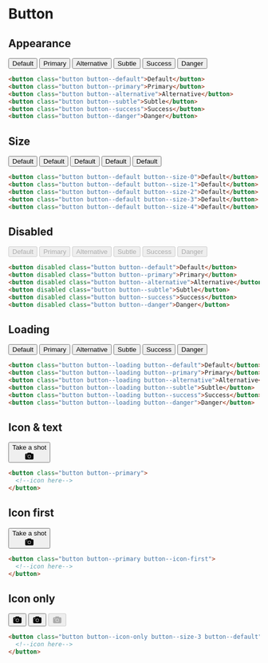 # Button <Badge text="development" type="warn" />

## Appearance
<div class="p-3 border rounded-2 my-3 flex flex-wrap">
  <button class="button button--default m-1">Default</button>
  <button class="button button--primary m-1">Primary</button>
  <button class="button button--alternative m-1">Alternative</button>
  <button class="button button--subtle m-1">Subtle</button>
  <button class="button button--success m-1">Success</button>
  <button class="button button--danger m-1">Danger</button>
</div>

``` html
<button class="button button--default">Default</button>
<button class="button button--primary">Primary</button>
<button class="button button--alternative">Alternative</button>
<button class="button button--subtle">Subtle</button>
<button class="button button--success">Success</button>
<button class="button button--danger">Danger</button>
```

## Size

<div class="p-3 border rounded-2 my-3">
  <button class="button button--default button--size-0">Default</button>
  <button class="button button--default button--size-1">Default</button>
  <button class="button button--default button--size-2">Default</button>
  <button class="button button--default button--size-3">Default</button>
  <button class="button button--default button--size-4">Default</button>
</div>

``` html
<button class="button button--default button--size-0">Default</button>
<button class="button button--default button--size-1">Default</button>
<button class="button button--default button--size-2">Default</button>
<button class="button button--default button--size-3">Default</button>
<button class="button button--default button--size-4">Default</button>
```

## Disabled

<div class="p-3 border rounded-2 my-3 flex flex-wrap">
  <button disabled class="button button--default m-1">Default</button>
  <button disabled class="button button--primary m-1">Primary</button>
  <button disabled class="button button--alternative m-1">Alternative</button>
  <button disabled class="button button--subtle m-1">Subtle</button>
  <button disabled class="button button--success m-1">Success</button>
  <button disabled class="button button--danger m-1">Danger</button>
</div>

``` html
<button disabled class="button button--default">Default</button>
<button disabled class="button button--primary">Primary</button>
<button disabled class="button button--alternative">Alternative</button>
<button disabled class="button button--subtle">Subtle</button>
<button disabled class="button button--success">Success</button>
<button disabled class="button button--danger">Danger</button>
```

## Loading

<div class="p-3 border rounded-2 my-3 flex flex-wrap">
  <button class="button button--loading button--default m-1">Default</button>
  <button class="button button--loading button--primary m-1">Primary</button>
  <button class="button button--loading button--alternative m-1">Alternative</button>
  <button class="button button--loading button--subtle m-1">Subtle</button>
  <button class="button button--loading button--success m-1">Success</button>
  <button class="button button--loading button--danger m-1">Danger</button>
</div>

``` html
<button class="button button--loading button--default">Default</button>
<button class="button button--loading button--primary">Primary</button>
<button class="button button--loading button--alternative">Alternative</button>
<button class="button button--loading button--subtle">Subtle</button>
<button class="button button--loading button--success">Success</button>
<button class="button button--loading button--danger">Danger</button>
```

## Icon & text

<div class="p-3 border rounded-2 my-3 flex flex-wrap">
  <button class="button button--size-3 button--primary">
  Take a shot
    <div class="button__icon">
      <svg viewBox="0 0 24 24" width="20" height="20"><g fill="currentColor" fill-rule="nonzero"><path d="M7.723 4.552A1 1 0 0 1 8.617 4h6.764a1 1 0 0 1 .895.554L16.997 6H20a2 2 0 0 1 2 2v10a2 2 0 0 1-2 2H4a2 2 0 0 1-2-2V8a2 2 0 0 1 2-2h2.997l.726-1.448zM12 17a4 4 0 1 0 0-8 4 4 0 0 0 0 8zM6 8a1 1 0 1 0 0 2 1 1 0 0 0 0-2z"></path><path d="M12 16a3 3 0 1 1 0-6 3 3 0 0 1 0 6z"></path></g></svg>
    </div>
  </button>
</div>

``` html
<button class="button button--primary">
  <!--icon here-->
</button>
```

## Icon first

<div class="p-3 border rounded-2 my-3 flex flex-wrap">
  <button class="button button--icon-first button--size-3 button--primary">
  Take a shot
    <div class="button__icon">
      <svg viewBox="0 0 24 24" width="20" height="20"><g fill="currentColor" fill-rule="nonzero"><path d="M7.723 4.552A1 1 0 0 1 8.617 4h6.764a1 1 0 0 1 .895.554L16.997 6H20a2 2 0 0 1 2 2v10a2 2 0 0 1-2 2H4a2 2 0 0 1-2-2V8a2 2 0 0 1 2-2h2.997l.726-1.448zM12 17a4 4 0 1 0 0-8 4 4 0 0 0 0 8zM6 8a1 1 0 1 0 0 2 1 1 0 0 0 0-2z"></path><path d="M12 16a3 3 0 1 1 0-6 3 3 0 0 1 0 6z"></path></g></svg>
    </div>
  </button>
</div>

``` html
<button class="button button--primary button--icon-first">
  <!--icon here-->
</button>
```

## Icon only

<div class="p-3 border rounded-2 my-3 flex flex-wrap">
  <button class="button button--icon-only button--size-3 button--default m-1">
    <svg viewBox="0 0 24 24" width="20" height="20"><g fill="currentColor" fill-rule="nonzero"><path d="M7.723 4.552A1 1 0 0 1 8.617 4h6.764a1 1 0 0 1 .895.554L16.997 6H20a2 2 0 0 1 2 2v10a2 2 0 0 1-2 2H4a2 2 0 0 1-2-2V8a2 2 0 0 1 2-2h2.997l.726-1.448zM12 17a4 4 0 1 0 0-8 4 4 0 0 0 0 8zM6 8a1 1 0 1 0 0 2 1 1 0 0 0 0-2z"></path><path d="M12 16a3 3 0 1 1 0-6 3 3 0 0 1 0 6z"></path></g></svg>
  </button>
  <button class="button button--icon-only button--size-3 button--primary m-1">
      <svg viewBox="0 0 24 24" width="20" height="20"><g fill="currentColor" fill-rule="nonzero"><path d="M7.723 4.552A1 1 0 0 1 8.617 4h6.764a1 1 0 0 1 .895.554L16.997 6H20a2 2 0 0 1 2 2v10a2 2 0 0 1-2 2H4a2 2 0 0 1-2-2V8a2 2 0 0 1 2-2h2.997l.726-1.448zM12 17a4 4 0 1 0 0-8 4 4 0 0 0 0 8zM6 8a1 1 0 1 0 0 2 1 1 0 0 0 0-2z"></path><path d="M12 16a3 3 0 1 1 0-6 3 3 0 0 1 0 6z"></path></g></svg>
    </button>
    <button disabled class="button button--icon-only button--size-3 button--primary m-1">
          <svg viewBox="0 0 24 24" width="20" height="20"><g fill="currentColor" fill-rule="nonzero"><path d="M7.723 4.552A1 1 0 0 1 8.617 4h6.764a1 1 0 0 1 .895.554L16.997 6H20a2 2 0 0 1 2 2v10a2 2 0 0 1-2 2H4a2 2 0 0 1-2-2V8a2 2 0 0 1 2-2h2.997l.726-1.448zM12 17a4 4 0 1 0 0-8 4 4 0 0 0 0 8zM6 8a1 1 0 1 0 0 2 1 1 0 0 0 0-2z"></path><path d="M12 16a3 3 0 1 1 0-6 3 3 0 0 1 0 6z"></path></g></svg>
        </button>
</div>

``` html
<button class="button button--icon-only button--size-3 button--default">
  <!--icon here-->
</button>
```
